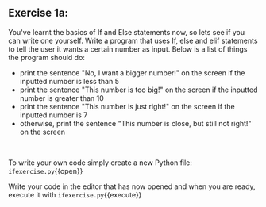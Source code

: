 ## **Exercise 1a:**
You've learnt the basics of If and Else statements now, so lets see if you can write one yourself. Write a program that uses If, else and elif statements to tell the user it wants a certain number as input. Below is a list of things the program should do:
- print the sentence "No, I want a bigger number!" on the screen if the inputted number is less than 5
- print the sentence "This number is too big!" on the screen if the inputted number is greater than 10
- print the sentence "This number is just right!" on the screen if the inputted number is 7
- otherwise, print the sentence "This number is close, but still not right!" on the screen


</br>

To write your own code simply create a new Python file: `ifexercise.py`{{open}}

Write your code in the editor that has now opened and when you are ready, execute it with
`ifexercise.py`{{execute}}